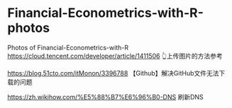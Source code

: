 # Financial-Econometrics-with-R-photos
Photos of Financial-Econometrics-with-R
https://cloud.tencent.com/developer/article/1411506
👆上传图片的方法参考

https://blog.51cto.com/itMonon/3396788
【Github】解决GitHub文件无法下载的问题

https://zh.wikihow.com/%E5%88%B7%E6%96%B0-DNS
刷新DNS
